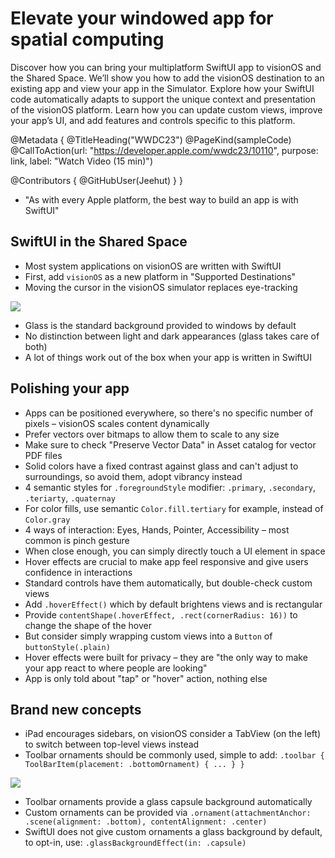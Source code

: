 # Elevate your windowed app for spatial computing

Discover how you can bring your multiplatform SwiftUI app to visionOS and the Shared Space. We’ll show you how to add the visionOS destination to an existing app and view your app in the Simulator. Explore how your SwiftUI code automatically adapts to support the unique context and presentation of the visionOS platform. Learn how you can update custom views, improve your app’s UI, and add features and controls specific to this platform.

@Metadata {
   @TitleHeading("WWDC23")
   @PageKind(sampleCode)
   @CallToAction(url: "https://developer.apple.com/wwdc23/10110", purpose: link, label: "Watch Video (15 min)")

   @Contributors {
      @GitHubUser(Jeehut)
   }
}



- "As with every Apple platform, the best way to build an app is with SwiftUI"

## SwiftUI in the Shared Space

- Most system applications on visionOS are written with SwiftUI
- First, add `visionOS` as a new platform in "Supported Destinations"
- Moving the cursor in the visionOS simulator replaces eye-tracking

![][mouse]

[mouse]: WWDC23-10110-mouse

- Glass is the standard background provided to windows by default
- No distinction between light and dark appearances (glass takes care of both)
- A lot of things work out of the box when your app is written in SwiftUI

## Polishing your app

- Apps can be positioned everywhere, so there's no specific number of pixels – visionOS scales content dynamically
- Prefer vectors over bitmaps to allow them to scale to any size
- Make sure to check "Preserve Vector Data" in Asset catalog for vector PDF files
- Solid colors have a fixed contrast against glass and can't adjust to surroundings, so avoid them, adopt vibrancy instead
- 4 semantic styles for `.foregroundStyle` modifier: `.primary`, `.secondary`, `.teriarty`, `.quaternay`
- For color fills, use semantic `Color.fill.tertiary` for example, instead of `Color.gray`
- 4 ways of interaction: Eyes, Hands, Pointer, Accessibility – most common is pinch gesture
- When close enough, you can simply directly touch a UI element in space
- Hover effects are crucial to make app feel responsive and give users confidence in interactions
- Standard controls have them automatically, but double-check custom views
- Add `.hoverEffect()` which by default brightens views and is rectangular
- Provide `contentShape(.hoverEffect, .rect(cornerRadius: 16))` to change the shape of the hover
- But consider simply wrapping custom views into a `Button` of `buttonStyle(.plain)`
- Hover effects were built for privacy – they are "the only way to make your app react to where people are looking"
- App is only told about "tap" or "hover" action, nothing else

## Brand new concepts

- iPad encourages sidebars, on visionOS consider a TabView (on the left) to switch between top-level views instead
- Toolbar ornaments should be commonly used, simple to add: `.toolbar { ToolBarItem(placement: .bottomOrnament) { ... } }`

![][toolbar-ornament]

[toolbar-ornament]: WWDC23-10110-toolbar-ornament

- Toolbar ornaments provide a glass capsule background automatically
- Custom ornaments can be provided via `.ornament(attachmentAnchor: .scene(alignment: .bottom), contentAlignment: .center)`
- SwiftUI does not give custom ornaments a glass background by default, to opt-in, use: `.glassBackgroundEffect(in: .capsule)`
